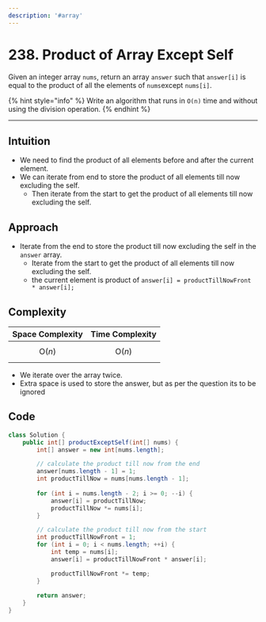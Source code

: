 ```yaml
---
description: '#array'
---
```


# 238. Product of Array Except Self

Given an integer array `nums`, return an array `answer` such that `answer[i]` is equal to the product of all the elements of `nums`except `nums[i]`.

{% hint style="info" %}
Write an algorithm that runs in `O(n)` time and without using the division operation.
{% endhint %}

***

## Intuition

* We need to find the product of all elements before and after the current element.
* We can iterate from end to store the product of all elements till now excluding the self.
  * Then iterate from the start to get the product of all elements till now excluding the self.

## Approach

* Iterate from the end to store the product till now excluding the self in the `answer` array.
  * Iterate from the start to get the product of all elements till now excluding the self.
  * the current element is product of `answer[i] = productTillNowFront * answer[i];`

## Complexity

| Space Complexity | Time Complexity |
| ---------------- | --------------- |
| $$\text{O}(n)$$  | $$\text{O}(n)$$ |

* We iterate over the array twice.
* Extra space is used to store the answer, but as per the question its to be ignored

## Code

```java
class Solution {
    public int[] productExceptSelf(int[] nums) {
        int[] answer = new int[nums.length];

        // calculate the product till now from the end
        answer[nums.length - 1] = 1;
        int productTillNow = nums[nums.length - 1];
        
        for (int i = nums.length - 2; i >= 0; --i) {
            answer[i] = productTillNow;
            productTillNow *= nums[i];
        }

        // calculate the product till now from the start
        int productTillNowFront = 1;
        for (int i = 0; i < nums.length; ++i) {
            int temp = nums[i];
            answer[i] = productTillNowFront * answer[i];

            productTillNowFront *= temp;
        }
        
        return answer;
    }
}
```
